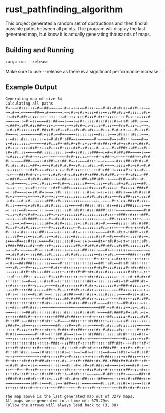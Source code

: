 # rust_pathfinding_algorithm
This project generates a random set of obstructions and then find all possible paths between all points.
The program will display the last generated map, but know it is actually generating thousands of maps.

## Building and Running
```cargo run --release```

Make sure to use --release as there is a significant performance increase.

## Example Output
```
Generating map of size 64
Calculating all paths
#→↓→→↓#↓↓↓↓↓↓←#→↓##→→→→→→↓#→↓→↓→↓←←#↓↓↓↓←←←#↓#↓←#↓#↓↓↓←#↓#↓↓↓←←←
→→↓#→→↓←←←←←←##→→↓#→→→→→→↓→→↓#↓→↓#↓→↓↓↓←#↑↑←←↓↓##↓#↓↓←#↓↓↓↓↓↓#↓←
→→↓#↓#↓##↑↓←↓↓←→→→→→→→→→→↓#→→→↓→↓←←#↓↓↓#.#↑↑↑↓↓↓←←←←←#↓↓←←↓↓↓↓↓#
→→→→→→↓↓←#↓←↓↓←←←←#↓↓##→→→↓→→→↓→↓#↑↓↓↓↓↓#↓↓↑#↓↓↓#↓←↑↑#↓↓##↓↓→→→↓
→↓###→↓↓##↓#↓↓##→→↓↓←↓←→→→↓→→→↓#↓#→↓↓←↓↓↓↓←#↓↓↓←←←#↑↑#↓↓↓←↓↓→→→↓
→↓#→↓#↓↓↓↓↓↓↓↓#.##↓↓#↓↓#→→↓#→→↓#↓↓#↓↓#↓↓↓←#↓↓↓←#↓#→↑↑←←←←#↓↓↓↓#↓
#→→→→↓↓←←←←←←←←#↓←↓↓#↓←←#→→→→→→↓↓↓↓↓↓↓↓←←#↓↓↓↓←→→↓#↑↑↑↑↑#↓↓↓→→→↓
↓↓←#↓↓↓#↓↓↓↓↓↓↓↓↓←↓←#↓#↑#↑↑##→→↓←←←←←←←#↑←←←←←#→→↓←#↑↑↑↑←←←←#→→↓
↓←#↓↓↓↓↓↓↓↓←←←←←←#↓#↓↓↓#→↑##↓#→↓#↑↓←↓↓←#↑#↑##↑↓←#↓#→↑↑#↑↑→↓##↑#↓
↓#→↓←↓↓↓↓↓↓#↓#↑↑↓↓↓#↓↓↓↓#↑↓↓↓←#↓#→↓#↓↓←←#→→↓↓←←#→↓###↑→↓##→→↓#↓↓
↓#→↓#↓↓↓↓←←←←←##↓↓↓↓↓↓↓↓↓↓↓←←#→↓↓#↓↓↓↓###→→↓←#→↓#↓##↓##→→→→→↓←←←
→↓#↓↓↓↓↓←#↑#→→→↓↓←←←←←←←←←←#↑#→↓↓↓↓↓←←←←#→→↓##→→↓←←←←←←##→→→↓#↑#
#↓↓←←←←←###→→→→↓↓#↓##↓←↑↑##.#→→↓←←←←#↑↑↑↓←→↓←→→→↓#↓↓↓##↓↓#↑#↓←#.
#↓↓#↓↓↓#↓↓↓←##→↓→→→↓#↓#↓#↓#.#→→↓#↓↓↓↓#↓↓↓←#↓←→→→↓↓↓↓↓←#↓→↓#↓←#.#
→↓↓↓↓↓←←←←←#↓#↓↓↓↓#↓↓←↓←↓↓←#↓#→↓↓←←←←←←←←#→↓##→→↓↓↓↓↓#→↓→↓↓↓#...
→↓←←←←##↑#↑#→↓←↓→→→↓↓#↓#↓←#→↓↓#↓↓#↑#↑↑###.#↓#↓##↓↓←←←#→↓#↓↓↓←##.
→↓##↑#→→→↓#↓#↓#↓←##↓↓↓↓←↓##→↓↓↓↓↓↓##→↓##↓##↓↓↓←←←←#↑#→→↓#↓↓↓#...
→↓↓#→→→→→↓↓↓←←↓↓#↓↓↓↓←←#↓#→→↓↓↓↓↓↓↓#→→→↓↓↓↓←←↓#↓↓↓#→↓#↓↓↓↓←←##..
→↓↓↓←→→→→↓↓↓#→→→→↓←←←#↑#→↓##↓↓↓↓↓↓↓↓←#↓↓↓↓↓#↓↓↓↓↓←←#↓↓↓↓↓←###↓#.
→↓↓↓#→→→→↓←←↓#↓#→↓←→→↓↓#↓↓↓↓↓↓↓↓↓↓↓↓#↓←↓↓←↓↓←↓↓↓↓##↓↓←←←↓#↓#↓↓↓#
#↓←↓←→→→→↓←→→→→↓#↓←→→↓↓←←←↓↓↓↓↓↓↓↓↓↓#↓#↓↓#↓↓#↓↓←←←#↓↓##↑↓↓←↓↓↓↓#
→↓#↓←←←#→↓#→→→→↓↓↓###↓↓#↓↓↓↓↓↓↓↓↓←←←←←←←←←←←←←←#↑↑←↓↓←##↓↓#↓↓↓↓↓
#↓↓↓←→→→→↓←↓#↓#↓↓↓#↓#↓↓↓↓↓↓↓←←←←←#↑##↑↑↑↑#↑↑↑#↑←←#↓↓↓###↓↓↓↓↓←←←
→↓↓↓↓↓←←#↓←→→→↓↓↓↓←→→↓↓↓↓↓↓↓#↓↓#↓#↑↓#↓↓↓####↑↓↑↑↑←←←←←←←←←←←←#↑#
→↓↓↓←↓#↓→↓#↑#→↓↓↓↓↓#→↓←↓↓←↓↓↓↓↓↓↓#↓↓↓↓↓↓↓↓↓↓#↓↑↑↑↑###↑↑#↑↑↑↑###↓
→↓↓↓←→↓↓#↓####↓↓↓↓←#→↓#↓←#↓↓↓↓↓↓↓↓↓←↓↓↓↓←←←←←←##↓↑↓↓↓↑↑←↑↑↑↑←←→↓
→↓↓↓←→↓←#→→→↓↓↓↓↓↓##→↓#↓#→↓↓↓↓↓↓←↓↓#↓↓↓↓#↓←#↓←←←←#↓↓↓↑↑↑#↑↑#↑##↓
#↓↓↓#→↓#↓#↓↓↓↓↓←←←←#→↓↓↓↓#↓↓↓↓←←#↓↓↓↓↓↓↓↓↓#↓↓←↑↑↑←←←←#↑↑←↑↑←#↓#↓
#↓↓↓↓→↓#↓↓↓↓↓↓↓##↓↓←→↓←↓↓↓↓↓↓↓#↑→↓↓↓↓↓↓↓←←←←←#↑#↓↓#↑↑←↑###↑→↓↓#↓
↓↓↓↓↓#→→↓↓←←↓↓↓#↓↓↓←→↓#↓↓↓↓↓↓←#↓↓↓↓↓↓↓↓↓#↑↑#↑←#↓←←←#↑←↑↓↓↓↑#↓←←↓
↓←←←←#→→↓↓#↑↓↓↓←←←←#→↓↓↓↓↓↓↓↓#↓←←↓↓←↓←←←←#↑←↑↑#↓#↓←↓↑←↑↓↓↓↑↓↓#↑↓
↓###↑###↓↓↓#↓←←#↑↑↑#→↓↓↓↓↓↓↓↓↓↓##↓←#↓##↓#↓##↑##↓↓↓#↓##↓↓↓↓↓↓↓↓#↓
→→↓←#→↓←←←←←←#↑←↓↓↓←#↓↓↓↓↓↓←↓←↓←↓↓##↓↓↓↓↓←←←#↓←↓↓↓↓↓↓↓←←←←←←←←←←
→→↓#↓#↓#↓←↑↑↑↓##↓↓↓#↓↓↓↓↓↓↓#↓#↓#↓↓↓↓↓↓↓←←#↑↑←↓#↓↓←←←←←###↑↑↑↑↑##
##→↓↓↓←#↓←↑↑↑↓↓↓↓↓↓↓↓↓↓↓←←←←←←←←←←←←←←←#↑←↑↑↑↓←↓↓#↑↑↑↑←←←↑↑↑↑↑←←
→↓#↓←←##↓###↑↓↓↓↓↓↓↓←←←←#↑↑↑↑↑↑↑↑↑↑↑↑↑↑←←##↑↑↓#↓←←#↑↑#↑↑#↑↑↑↑↑↑↑
→→→↓#↓↓←←#→→↑↓↓↓↓←←←#↓#↑←↑#↑↑↑↑↑↑↑↑↑↑↑↑#↑#↓#→↓↓↓#↓↓↓↓#↑↑#↑↑##↑↑↑
→→→↓↓↓↓#↑#↑↑#↓↓↓↓##↑→↓↓↑↑↑←↑↑#↑↑#↑#↑↑#↑←#↓↓↓#↓↓↓↓↓↓↓↓↓#↑#↑↑↓→↑↑↑
→→→0←←←←##→→→↓↓↓↓←←#→↓↓↑#↑↑↑↑←↑↑←↑←↑↑#↑↑#↓↓↓↓↓↓↓↓←←←←←←#→↑#↓#↑↑#
↑↑↑↑↑↑↑↑←←#→→↓↓↓↓#↓↓#↓←↑↓↑↑↑↑↑↑↑↑↑↑↑##↑→↓↓↓↓↓↓↓↓←#↓←↑#↑←###↓#↑←↓
↑↑#↑↑↑↑↑↑↑#→→↓↓↓↓↓←←←←#↑↓#↑↑↑↑↑↑↑#↑#.#↑→↓↓↓↓↓↓↓↓#↓←###↑#↓↓↓↓↓↑→↓
→→→↑#↑↑↑↑↑##→↓↓←←←##↑↑←#↓↓←↑↑#↑#↑→↑←#↓↑→↓↓↓↓←←←←←←##↓↓←←↓↓↓↓←↑→↓
↑#↑↑←↑↑↑↑↑←←#↓↓#↑↑←←↑↑↓↓↓↓#↑##↑←←#↑↑#↓↑→↓↓↓↓#↓↓↓↓↓←←←←#→↓↓←↓#↑→↓
→→↑↑↑↑↑↑↑↑↑↑←←←←#↑##↑↑↓↓↓↓##.#↑##↓#↑#↓↑→↓↓↓↓↓←←←←←#↑↑↑←→↓↓#↓↓##↓
↑↑#↑↑↑↑↑↑↑↑#↑↑↑↑#↓#↓↓↓↓↓↓↓↓↓#↓#↓↓↓##↓↓↓#↓←←←←#↑↑↑↑←←##↓#↓↓↓↓←↓↓↓
↑↑←#↑↑↑↑##↑#↑↑↑↑←←←←←←←←←←←←←←←←←←←←←←←←←###↑←↑#↑#↑↑↓←→↓↓←↓↓#↓↓↓
→→→→↑↑↑↑←##↓#↑↑↑↑↑↑↑↑#↑↑↑↑#↑↑↑↑↑↑#↑↑#↑#↑↑←←←←##↓####↓#→↓↓#↓↓←↓←↓
↑↑↑↑↑↑###↓#→→↑↑↑↑↑↑↑↑←####↓#↑##↑↑←↑↑←#→↑↑↑↑↑↑##↓↓↓↓↓↓←#↓↓↓↓↓#↓#↓
#↑↑↑##↓↓←↓##↑↑↑↑#↑#↑↑↑←#→→→→↑##↑↑↑↑↑↑#↑##↑↑↑↑←↓↓↓↓←↓↓#↓↓↓↓↓↓↓↓↓↓
↓##↑#→↓↓#→→→↑↑↑↑←←←←←←##↑↑↑↑#→→↑#↑↑↑↑←←←←←#↑↓#↓↓↓↓#↓↓↓↓↓↓↓←←←←←←
→→→↑←#↓↓↓↓↑↑↑#↑↑↑↑#↑↑↑←#↑##↑←#↑↑##↑↑↑↑↑↑#↑←#↓#↓↓↓↓#↓←←←←←←#↑↑↑#↑
#↑#↑↑←←←←←←←←#↑↑#↑←↑↑↑↑##.#→→→↑↑←←↑↑↑#↑###↓↓↓↓↓↓↓↓#↓#↑↑↑↑↑←#↑↑←↑
→→→↑↑↑↑↑↑↑↑↑↑←#↑←←←#↑↑↑←##↓#↑↑↑↑↑#↑↑↑←←←←←←←←←←←←←←←#↓↓↓↑↑↑←↑↑#↑
↑↑↑↑↑↑↑↑↑↑↑#↑↑→↑↑↑↑←###↑←←↓↓##↑↑#→↑↑↑↑#↑↑↑↑↑↑↑##↑##↑←←←←#↑↑↑↑#→↑
↑↑↑↑#↑↑#↑↑↑←↑↑#↑↑↑#↑←←←←←#↓→→→↑#→↑#↑↑#→↑↑↑↑###↓##→→↑↑↑#↑←↑#↑↑←←↑
#↑↑↑#↑↑#↓↓↓↓→→→↑#↑#↑↑↑↑↑↑#↓←↑↑↑←←↑←#↑←↑↑↑↑↑←←#→→→↑↑#↑↑←↑←↑#↓↑↑#↑
→↑↑↑←←←←←←←←←←→↑←#→↑↑↑↑↑#→↓←#↑↑↑↑↑↑→↑←↑↑↑↑#↑##↑↑↑↑↑→↑↑##↑↑←←↑↑←↑
#↑↑#↑↑↑↑#↑#↑↑#↑##↓#↑↑↑↑↑←#↓←→↑↑↑#↑↑###↑↑#↑←##→↑###↑#↑#↓#↑#↑↑↑#↑↑
→↑#↓#↑↑#→↑←↑↑←↑←←←→↑↑↑↑↑↑←←#↑↑↑#→↑↑#→↓#↑##↑↓←#→→→→↑→↑←←←#↓#↑↑←←↑
↑↑←←←#↑←←#↑↑↑#↑↑↑↑→↑↑↑↑↑↑↑↑#↑↑↑←←↑↑←#↓↓#↓#↓←#→↑↑↑↑↑↑↑##↑←↓↓↑#↑↑↑
↑↑↑↑#→↑↑↑#↑↑↑←↑↑#↑↑##↑↑#↑↑↑←←#↑#↑↑↑↑←←←←←←←#↓##↑↑↑↑#↑←←←←←←##↑↑#
↑##↑#↑#↑↑←#↑#↑↑↑#↑↑←↓↓↓↓#↑↑#↑↓#→↑↑##↑↑↑↑↑##→→→→↑↑↑↑→↑↑#↑↑###→↑↑←
→→→→→→→→→→→↑##↑↑←←←#↓↓↓←→↑###→→↑↑↑←←←←←←←←#↓↓↓↓#↓↑↑↑#↑←↑↑←→→↑↑↑#
↑↑↑↑↑↑↑#↑↑↑#→→↑↑↑↑↑←←←←##↑←←←←←←#↑↑↑↑↑#↑↑↑←←←←←←←←#↑#↑←#↑←#↑↑↑↑←

The map above is the last generated map out of 3279 maps.
All maps were generated in a time of: 675.79ms
Follow the arrows will always lead back to (3, 38)

```

